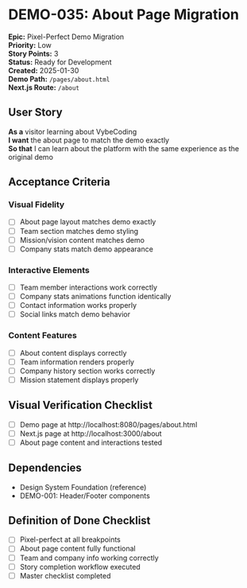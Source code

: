# DEMO-035: About Page Migration

**Epic:** Pixel-Perfect Demo Migration  
**Priority:** Low  
**Story Points:** 3  
**Status:** Ready for Development  
**Created:** 2025-01-30  
**Demo Path:** `/pages/about.html`  
**Next.js Route:** `/about`

## User Story

**As a** visitor learning about VybeCoding  
**I want** the about page to match the demo exactly  
**So that** I can learn about the platform with the same experience as the original demo

## Acceptance Criteria

### Visual Fidelity
- [ ] About page layout matches demo exactly
- [ ] Team section matches demo styling
- [ ] Mission/vision content matches demo
- [ ] Company stats match demo appearance

### Interactive Elements
- [ ] Team member interactions work correctly
- [ ] Company stats animations function identically
- [ ] Contact information works properly
- [ ] Social links match demo behavior

### Content Features
- [ ] About content displays correctly
- [ ] Team information renders properly
- [ ] Company history section works correctly
- [ ] Mission statement displays properly

## Visual Verification Checklist
- [ ] Demo page at http://localhost:8080/pages/about.html
- [ ] Next.js page at http://localhost:3000/about
- [ ] About page content and interactions tested

## Dependencies
- Design System Foundation (reference)
- DEMO-001: Header/Footer components

## Definition of Done Checklist
- [ ] Pixel-perfect at all breakpoints
- [ ] About page content fully functional
- [ ] Team and company info working correctly
- [ ] Story completion workflow executed
- [ ] Master checklist completed